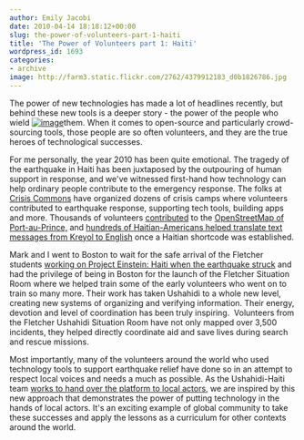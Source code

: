 ```yaml
---
author: Emily Jacobi
date: 2010-04-14 18:18:12+00:00
slug: the-power-of-volunteers-part-1-haiti
title: 'The Power of Volunteers part 1: Haiti'
wordpress_id: 1693
categories:
- archive
image: http://farm3.static.flickr.com/2762/4379912183_d0b1826786.jpg
---
```


The power of new technologies has made a lot of headlines recently,  but behind these new tools is a deeper story - the power of the people  who wield [![image](http://farm3.static.flickr.com/2762/4379912183_d0b1826786.jpg)](http://www.flickr.com/photos/digitaldemocracy/4379912183/)them. When it comes to open-source and particularly  crowd-sourcing tools, those people are so often volunteers, and they are  the true heroes of technological successes.

For me personally, the year 2010 has been quite emotional. The  tragedy of the earthquake in Haiti has been juxtaposed by the outpouring  of human support in response, and we've witnessed first-hand how  technology can help ordinary people contribute to the emergency  response. The folks at [Crisis Commons](http://crisiscommons.org/) have organized dozens  of crisis camps where volunteers contributed to earthquake  response, supporting tech tools, building apps and more. Thousands of volunteers [contributed](http://www.newyorker.com/online/blogs/closeread/2010/02/a-map-of-thousands.html) to the [OpenStreetMap  of Port-au-Prince,](http://wiki.openstreetmap.org/wiki/WikiProject_Haiti) and [hundreds  of Haitian-Americans helped translate text messages from Kreyol to  English](http://blog.ushahidi.com/index.php/2010/01/22/the-nuts-and-bolts-behind-4636-in-haiti/) once a Haitian shortcode was established.

Mark and I went to Boston to wait for the safe arrival of the Fletcher students [working on Project Einstein: Haiti when the earthquake struck](http://tieppu.com/2010/03/01/project-einstein-haiti-report-the-earthquake/) and had the privilege of being in Boston for the launch of the  Fletcher Situation Room where we helped train some of the early  volunteers who went on to train so many more. Their work has taken Ushahidi to a whole new level, creating new systems of organizing and verifying information. Their energy, devotion and  level of coordination has been truly inspiring.  Volunteers from the  Fletcher Ushahidi Situation Room have not only mapped over 3,500  incidents, they helped directly coordinate aid and save lives during  search and rescue missions.

Most importantly, many of the volunteers around the world who used technology tools to support earthquake relief have done so in an attempt to respect local voices and needs a much as possible. As the Ushahidi-Haiti team [works to hand over the platform to local actors](http://blog.ushahidi.com/index.php/2010/03/22/ushahidi-haiti-connecting/), we are inspired by this new approach that demonstrates the power of putting technology in the hands of local actors. It's an exciting example of global community to take these successes and apply the lessons as a curriculum for other contexts around the world.
